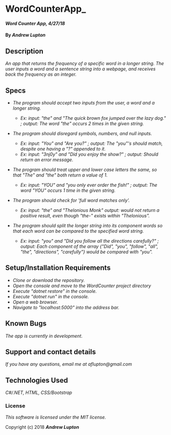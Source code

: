 # WordCounterApp_

#### _Word Counter App, 4/27/18_

#### By _**Andrew Lupton**_

## Description

_An app that returns the frequency of a specific word in a longer string. The user inputs a word and a sentence string into a webpage, and receives back the frequency as an integer._

## Specs
* _The program should accept two inputs from the user, a word and a longer string._
  * _Ex: input: "the" and "The quick brown fox jumped over the lazy dog." ; output: The word "the" occurs 2 times in the given string._
* _The program should disregard symbols, numbers, and null inputs._
  * _Ex: input: "You" and "Are you?" ; output: The "you"'s should match, despite one having a "?" appended to it._
  * _Ex: input: "3nj0y" and "Did you enjoy the show?" ; output: Should return an error message._
* _The program should treat upper and lower case letters the same, so that "The" and "the" both return a value of 1._
  * _Ex: input: "YOU" and "you only ever order the fish!" ; output: The word "YOU" occurs 1 time in the given string._
* _The program should check for 'full word matches only'._
  * _Ex: input: "the" and "Thelonious Monk" output: would *not* return a positive result, even though "the-" exists within "Thelonious"._

* _The program should split the longer string into its component words so that each word can be compared to the specified word string._
  * _Ex: input: "you" and "Did you follow all the directions carefully?" ; output: Each component of the array {"Did", "you", "follow", "all", "the", "directions", "carefully"} would be compared with "you"._

## Setup/Installation Requirements

* _Clone or download the repository._
* _Open the console and move to the WordCounter project directory_
* _Execute "dotnet restore" in the console._
* _Execute "dotnet run" in the console._
* _Open a web browser._
* _Navigate to "localhost:5000" into the address bar._

## Known Bugs

_The app is currently in development._

## Support and contact details

_If you have any questions, email me at aflupton@gmail.com_

## Technologies Used

_C#/.NET, HTML, CSS/Bootstrap_

### License

*This software is licensed under the MIT license.*

Copyright (c) 2018 **_Andrew Lupton_**
